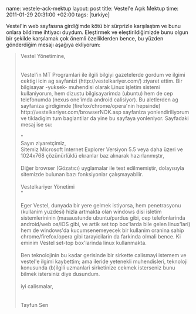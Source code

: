 name: vestele-ack-mektup
layout: post
title: Vestel'e Açık Mektup
time: 2011-01-29 20:31:00 +02:00
tags: [turkiye]

Vestel'in web sayfasına girdiğimde kötü bir sürprizle karşılaştım ve bunu onlara bildirme ihtiyacı duydum. Eleştirmek ve eleştirildiğimizde bunu olgun bir şekilde karşılamak çok önemli özelliklerden bence, bu yüzden gönderdiğim mesajı aşağıya ekliyorum:
<!-- -**-END-**- -->
<blockquote>
    Vestel Yönetimine,<br /><br /><br />Vestel'in MT Programlari ile ilgili bilgiyi gazetelerde gordum ve ilgimi cektigi icin ag sayfanizi (http://vestelkariyer.com/) ziyaret ettim. Bir bilgisayar -yuksek- muhendisi olarak Linux işletim sistemi kullaniyorum, hem dizustu bilgisayarimda (ubuntu) hem de cep telefonumda (nexus one'imda android calisiyor). Bu aletlerden ag sayfaniza girdigimde (firefox/chrome/opera'nin hepsinde) http://vestelkariyer.com/browserNOK.asp sayfaniza yonlendiriliyorum ve tikladigim tum baglantilar da yine bu sayfaya yonleniyor. Sayfadaki mesaj ise su:<br /><br />"<br />Sayın ziyaretçimiz,<br />Sitemiz Microsoft Internet Explorer Versiyon 5.5 veya daha üzeri ve 1024x768 çözünürlüklü ekranlar baz alınarak hazırlanmıştır,<br /><br />Diğer browser (Gözatıcı) uyglamalar ile test edilmemiştir, dolayısıyla sitemizde bulunan bazı fonksiyonlar çalışmayabilir.<br /><br />Vestelkariyer Yönetimi<br />"<br /><br />Eger Vestel, dunyada bir yere gelmek istiyorsa, hem penetrasyonu (kullanim yuzdesi) hizla artmakta olan windows disi isletim sistemlerininin (masaustunde ubuntu/pardus gibi, cep telefonlarinda android/web os/iOS gibi, ve artik set top box'larda bile gelen linux'lari) hem de windows'da kucumsenemeyecek bir kullanim oranina sahip chrome/firefox/opera gibi tarayicilarin da farkinda olmali bence. Ki eminim Vestel set-top box'larinda linux kullanmakta.<br /><br />Ben teknolojinin bu kadar gerisinde bir sirkette calismayi istemem ve vestel'e ilgimi kaybettim; ama ileride yetenekli muhendisleri, teknoloji konusunda (b)ilgili uzmanlari sirketinize cekmek isterseniz bunu bilmek istersiniz diye dusundum.<br /><br />iyi calismalar,<br /><br /><br />Tayfun Sen
</blockquote>
